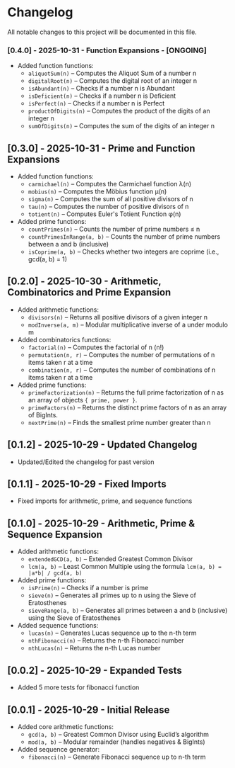 # Changelog

All notable changes to this project will be documented in this file.

### [0.4.0] - 2025-10-31 - Function Expansions - [ONGOING]

- Added function functions:
  - `aliquotSum(n)` – Computes the Aliquot Sum of a number n
  - `digitalRoot(n)` – Computes the digital root of an integer n
  - `isAbundant(n)` – Checks if a number n is Abundant
  - `isDeficient(n)` – Checks if a number n is Deficient
  - `isPerfect(n)` – Checks if a number n is Perfect
  - `productOfDigits(n)` – Computes the product of the digits of an integer n
  - `sumOfDigits(n)` – Computes the sum of the digits of an integer n

## [0.3.0] - 2025-10-31 - Prime and Function Expansions

- Added function functions:
  - `carmichael(n)` – Computes the Carmichael function λ(n)
  - `mobius(n)` – Computes the Möbius function μ(n)
  - `sigma(n)` – Computes the sum of all positive divisors of n
  - `tau(n)` – Computes the number of positive divisors of n
  - `totient(n)` – Computes Euler's Totient Function φ(n)
- Added prime functions:
  - `countPrimes(n)` – Counts the number of prime numbers ≤ n
  - `countPrimesInRange(a, b)` – Counts the number of prime numbers between a and b (inclusive)
  - `isCoprime(a, b)` – Checks whether two integers are coprime (i.e., gcd(a, b) = 1)

## [0.2.0] - 2025-10-30 - Arithmetic, Combinatorics and Prime Expansion

- Added arithmetic functions:
  - `divisors(n)` – Returns all positive divisors of a given integer n
  - `modInverse(a, m)` – Modular multiplicative inverse of a under modulo m
- Added combinatorics functions:
  - `factorial(n)` – Computes the factorial of n (n!)
  - `permutation(n, r)` – Computes the number of permutations of n items taken r at a time
  - `combination(n, r)` – Computes the number of combinations of n items taken r at a time
- Added prime functions:
  - `primeFactorization(n)` – Returns the full prime factorization of n as an array of objects `{ prime, power }`.
  - `primeFactors(n)` – Returns the distinct prime factors of n as an array of BigInts.
  - `nextPrime(n)` – Finds the smallest prime number greater than n

## [0.1.2] - 2025-10-29 - Updated Changelog

- Updated/Edited the changelog for past version

## [0.1.1] - 2025-10-29 - Fixed Imports

- Fixed imports for arithmetic, prime, and sequence functions

## [0.1.0] - 2025-10-29 - Arithmetic, Prime & Sequence Expansion

- Added arithmetic functions:
  - `extendedGCD(a, b)` – Extended Greatest Common Divisor
  - `lcm(a, b)` – Least Common Multiple using the formula `lcm(a, b) = |a*b| / gcd(a, b)`
- Added prime functions:
  - `isPrime(n)` – Checks if a number is prime
  - `sieve(n)` – Generates all primes up to n using the Sieve of Eratosthenes
  - `sieveRange(a, b)` – Generates all primes between a and b (inclusive) using the Sieve of Eratosthenes
- Added sequence functions:
  - `lucas(n)` – Generates Lucas sequence up to the n-th term
  - `nthFibonacci(n)` – Returns the n-th Fibonacci number
  - `nthLucas(n)` – Returns the n-th Lucas number

## [0.0.2] - 2025-10-29 - Expanded Tests

- Added 5 more tests for fibonacci function

## [0.0.1] - 2025-10-29 - Initial Release

- Added core arithmetic functions:
  - `gcd(a, b)` – Greatest Common Divisor using Euclid’s algorithm
  - `mod(a, b)` – Modular remainder (handles negatives & BigInts)
- Added sequence generator:
  - `fibonacci(n)` – Generate Fibonacci sequence up to n-th term
